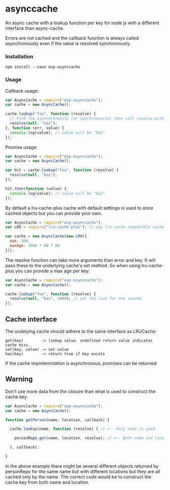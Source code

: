 asynccache
==========

An async cache with a lookup function per key for node js with a different interface than async-cache.

Errors are not cached and the callback function is always called asynchronously even if the value is resolved
synchronously.

### Installation
`npm install --save exp-asynccache`

### Usage

Callback usage:

```javascript
var AsyncCache = require("exp-asynccache");
var cache = new AsyncCache();

cache.lookup("foo", function (resolve) {
  // Find foo asynchronously (or synchronously) then call resolve with the value
  resolve(null, "baz");
}, function (err, value) {
  console.log(value); // value will be "baz"
});
```

Promise usage:

```javascript
var AsyncCache = require("exp-asynccache");
var cache = new AsyncCache();

var hit = cache.lookup("foo", function (resolve) {
  resolve(null, "baz");
});

hit.then(function (value) {
  console.log(value); // value will be "baz"
});
```

By default a lru-cache-plus cache with default settings is used to store cached objects but you can provide your own.

```javascript
var AsyncCache = require("exp-asynccache");
var LRU = require("lru-cache-plus"); // any lru-cache compatible cache will do

var cache = new AsyncCache(new LRU({
  max: 500,
  maxAge: 1000 * 60 * 60
}));
```

The resolve function can take more arguments than error and key. It will pass these to the underlying cache's set
method. So when using lru-cache-plus you can provide a max age per key:

```javascript
var AsyncCache = require("exp-asynccache");
var cache = new AsyncCache();

cache.lookup("foo", function (resolve) {
  resolve(null, "baz", 1000); // Let foo live for one second
});
```

## Cache interface

The undelying cache should adhere to the same interface as LRUCache:

```
get(key)        -> lookup value. undefined return value indicates cache miss.
set(key, value) -> set value
has(key)        -> return true if key exists

```

If the cache impmlemntation is asynchronous, promises can be returned

## Warning

Don't use more data from the closure than what is used to construct the cache key:

```javascript
var AsyncCache = require("exp-asynccache");
var cache = new AsyncCache();

function getPerson(name, location, callback) {

  cache.lookup(name, function (resolve) { // <-- Only name is used

    personRepo.get(name, location, resolve); // <-- Both name and location is used

  }, callback);

}
```

In the above example there might be several different objects returned by personRepo for the same name but with
different locations but they are all cached only by the name. The correct code would be to construct the cache key
from both name and location.
